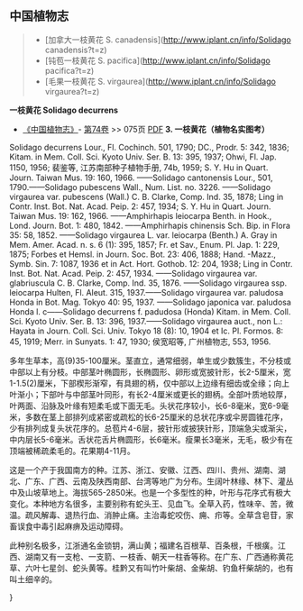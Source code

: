 
## 中国植物志

> * [加拿大一枝黄花  S.  canadensis](http://www.iplant.cn/info/Solidago canadensis?t=z)
> * [钝苞一枝黄花  S.  pacifica](http://www.iplant.cn/info/Solidago pacifica?t=z)
> * [毛果一枝黄花  S.  virgaurea](http://www.iplant.cn/info/Solidago virgaurea?t=z)

**一枝黄花 Solidago decurrens**

* [《中国植物志》](http://www.iplant.cn/frps)- [第74卷](http://www.iplant.cn/frps/vol/74) >> 075页 [PDF](http://www.iplant.cn/frps/pdf/74/075a.PDF)
**3. 一枝黄花（植物名实图考）**

Solidago decurrens Lour., Fl. Cochinch. 501, 1790; DC., Prodr. 5: 342, 1836; Kitam. in Mem. Coll. Sci. Kyoto Univ. Ser. B. 13: 395, 1937; Ohwi, Fl. Jap. 1150, 1956; 裴鉴等, 江苏南部种子植物手册, 74b, 1959; S. Y. Hu in Quart. Journ. Taiwan Mus. 19: 160, 1966. ——Solidago cantonensis Lour., 501, 1790.——Solidago pubescens Wall., Num. List. no. 3226. ——Solidago virgaurea var. pubescens (Wall.) C. B. Clarke, Comp. Ind. 35, 1878; Ling in Contr. Inst. Bot. Nat. Acad. Peip. 2: 457, 1934; S. Y. Hu in Quart. Journ. Taiwan Mus. 19: 162, 1966. ——Amphirhapis leiocarpa Benth. in Hook., Lond. Journ. Bot. 1: 480, 1842. ——Amphirhapis chinensis Sch. Bip. in Flora 35: 58, 1852. ——Solidago virgaurea L. var. leiocarpa (Benth.) A. Gray in Mem. Amer. Acad. n. s. 6 (1): 395, 1857; Fr. et Sav., Enum. Pl. Jap. 1: 229, 1875; Forbes et Hemsl. in Journ. Soc. Bot. 23: 406, 1888; Hand. -Mazz., Symb. Sin. 7: 1087, 1936 et in Act. Hort. Gothob. 12: 204, 1938; Ling in Contr. Inst. Bot. Nat. Acad. Peip. 2: 457, 1934. ——Solidago virgaurea var. glabriuscula C. B. Clarke, Comp. Ind. 35, 1876. ——Solidago virgaurea ssp. leiocarpa Hulten, Fl. Aleut. 315, 1937.——Solidago virgaurea var. paludosa Honda in Bot. Mag. Tokyo 40: 95, 1937. ——Solidago japonica var. paludosa Honda l. c——Solidago decurrens f. padudosa (Honda) Kitam. in Mem. Coll. Sci. Kyoto Univ. Ser. B. 13: 396, 1937.——Solidago virgaurea auct., non L.: Hayata in Journ. Coll. Sci. Univ. Tokyo 18 (8): 10, 1904 et Ic. Pl. Formos. 8: 45, 1919; Merr. in Sunyats. 1: 47, 1930; 侯宽昭等, 广州植物志, 553, 1956.

多年生草本，高(9)35-100厘米。茎直立，通常细弱，单生或少数簇生，不分枝或中部以上有分枝。中部茎叶椭圆形，长椭圆形、卵形或宽披针形，长2-5厘米，宽1-1.5(2)厘米，下部楔形渐窄，有具翅的柄，仅中部以上边缘有细齿或全缘；向上叶渐小；下部叶与中部茎叶同形，有长2-4厘米或更长的翅柄。全部叶质地较厚，叶两面、沿脉及叶缘有短柔毛或下面无毛。头状花序较小，长6-8毫米，宽6-9毫米，多数在茎上部排列成紧密或疏松的长6-25厘米的总状花序或伞房圆锥花序，少有排列成复头状花序的。总苞片4-6层，披针形或披狭针形，顶端急尖或渐尖，中内层长5-6毫米。舌状花舌片椭圆形，长6毫米。瘦果长3毫米，无毛，极少有在顶端被稀疏柔毛的。花果期4-11月。

这是一个产于我国南方的种。江苏、浙江、安徽、江西、四川、贵州、湖南、湖北、广东、广西、云南及陕西南部、台湾等地广为分布。生阔叶林缘、林下、灌丛中及山坡草地上。海拔565-2850米。也是一个多型性的种，叶形与花序式有极大变化。本种地方名很多，主要别称有蛇头王、见血飞。全草入药，性味辛、苦，微温。疏风解毒、退热行血、消肿止痛。主治毒蛇咬伤、痈、疖等。全草含皂苷，家畜误食中毒引起麻痹及运动障碍。

此种别名极多，江浙通名金锁钥，满山黄；福建名百根草、百条根，千根癀。江西、湖南又有一支枪、一支箭、一枝香、朝天一柱香等称。在广东、广西通称黄花草、六叶七星剑、蛇头黄等。桂黔又有叫竹叶柴胡、金柴胡、钓鱼杆柴胡的，也有叫土细辛的。

}